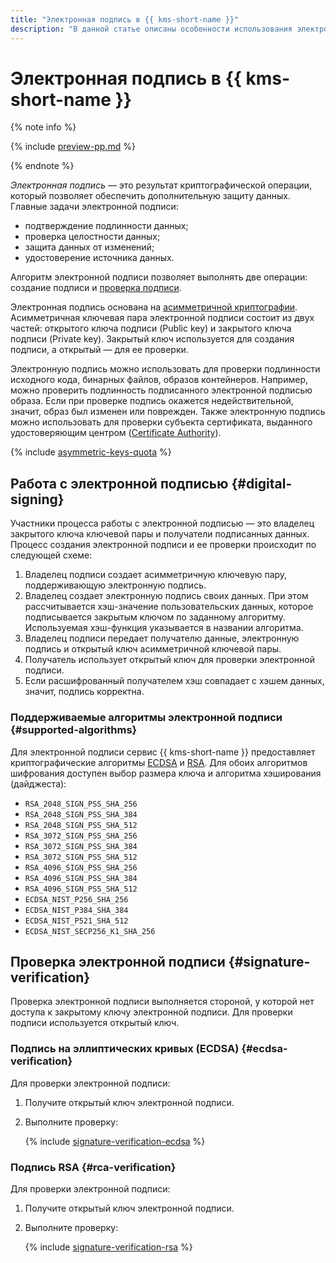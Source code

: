 ```yaml
---
title: "Электронная подпись в {{ kms-short-name }}"
description: "В данной статье описаны особенности использования электронной подписи в {{ kms-short-name }}."
---
```


# Электронная подпись в {{ kms-short-name }}

{% note info %}

{% include [preview-pp.md](../../_includes/preview-pp.md) %}

{% endnote %}

_Электронная подпись_ — это результат криптографической операции, который позволяет обеспечить дополнительную защиту данных. Главные задачи электронной подписи:

* подтверждение подлинности данных;
* проверка целостности данных;
* защита данных от изменений;
* удостоверение источника данных.

Алгоритм электронной подписи позволяет выполнять две операции: создание подписи и [проверка подписи](#signature-verification). 

Электронная подпись основана на [асимметричной криптографии](asymmetric-encryption.md). Асимметричная ключевая пара электронной подписи состоит из двух частей: открытого ключа подписи (Public key) и закрытого ключа подписи (Private key). Закрытый ключ используется для создания подписи, а открытый — для ее проверки.

Электронную подпись можно использовать для проверки подлинности исходного кода, бинарных файлов, образов контейнеров. Например, можно проверить подлинность подписанного электронной подписью образа. Если при проверке подпись окажется недействительной, значит, образ был изменен или поврежден. Также электронную подпись можно использовать для проверки субъекта сертификата, выданного удостоверяющим центром ([Certificate Authority](https://ru.wikipedia.org/wiki/%D0%A6%D0%B5%D0%BD%D1%82%D1%80_%D1%81%D0%B5%D1%80%D1%82%D0%B8%D1%84%D0%B8%D0%BA%D0%B0%D1%86%D0%B8%D0%B8)).

{% include [asymmetric-keys-quota](../../_includes/kms/asymmetric-keys-quota.md) %}

## Работа с электронной подписью {#digital-signing}

Участники процесса работы с электронной подписью — это владелец закрытого ключа ключевой пары и получатели подписанных данных. Процесс создания электронной подписи и ее проверки происходит по следующей схеме:

1. Владелец подписи создает асимметричную ключевую пару, поддерживающую электронную подпись.
1. Владелец создает электронную подпись своих данных. При этом рассчитывается хэш-значение пользовательских данных, которое подписывается закрытым ключом по заданному алгоритму. Используемая хэш-функция указывается в названии алгоритма. 
1. Владелец подписи передает получателю данные, электронную подпись и открытый ключ асимметричной ключевой пары.
1. Получатель использует открытый ключ для проверки электронной подписи.
1. Если расшифрованный получателем хэш совпадает с хэшем данных, значит, подпись корректна.

### Поддерживаемые алгоритмы электронной подписи {#supported-algorithms}

Для электронной подписи сервис {{ kms-short-name }} предоставляет криптографические алгоритмы [ECDSA](https://ru.wikipedia.org/wiki/ECDSA) и [RSA](https://ru.wikipedia.org/wiki/RSA). Для обоих алгоритмов шифрования доступен выбор размера ключа и алгоритма хэширования (дайджеста):

* `RSA_2048_SIGN_PSS_SHA_256`
* `RSA_2048_SIGN_PSS_SHA_384`
* `RSA_2048_SIGN_PSS_SHA_512`
* `RSA_3072_SIGN_PSS_SHA_256`
* `RSA_3072_SIGN_PSS_SHA_384`
* `RSA_3072_SIGN_PSS_SHA_512`
* `RSA_4096_SIGN_PSS_SHA_256`
* `RSA_4096_SIGN_PSS_SHA_384`
* `RSA_4096_SIGN_PSS_SHA_512`
* `ECDSA_NIST_P256_SHA_256`
* `ECDSA_NIST_P384_SHA_384`
* `ECDSA_NIST_P521_SHA_512`
* `ECDSA_NIST_SECP256_K1_SHA_256`

## Проверка электронной подписи {#signature-verification}

Проверка электронной подписи выполняется стороной, у которой нет доступа к закрытому ключу электронной подписи. Для проверки подписи используется открытый ключ.

### Подпись на эллиптических кривых (ECDSA) {#ecdsa-verification}

Для проверки электронной подписи:

1. Получите открытый ключ электронной подписи.

1. Выполните проверку:

    {% include [signature-verification-ecdsa](../../_includes/kms/signature-verification-ecdsa.md) %}

### Подпись RSA {#rca-verification}

Для проверки электронной подписи:

1. Получите открытый ключ электронной подписи.

1. Выполните проверку:

    {% include [signature-verification-rsa](../../_includes/kms/signature-verification-rsa.md) %}